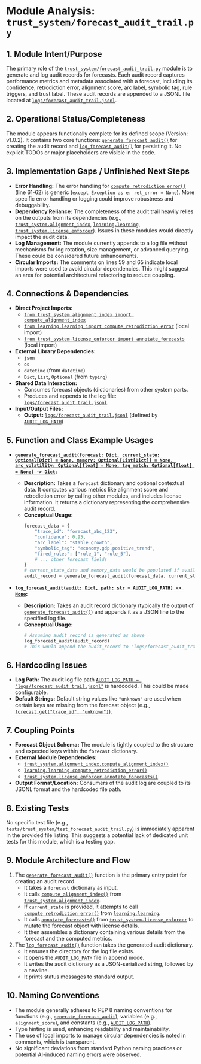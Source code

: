 # Module Analysis: `trust_system/forecast_audit_trail.py`

## 1. Module Intent/Purpose

The primary role of the [`trust_system/forecast_audit_trail.py`](../../trust_system/forecast_audit_trail.py) module is to generate and log audit records for forecasts. Each audit record captures performance metrics and metadata associated with a forecast, including its confidence, retrodiction error, alignment score, arc label, symbolic tag, rule triggers, and trust label. These audit records are appended to a JSONL file located at [`logs/forecast_audit_trail.jsonl`](../../logs/forecast_audit_trail.jsonl).

## 2. Operational Status/Completeness

The module appears functionally complete for its defined scope (Version: v1.0.2). It contains two core functions: [`generate_forecast_audit()`](../../trust_system/forecast_audit_trail.py:28) for creating the audit record and [`log_forecast_audit()`](../../trust_system/forecast_audit_trail.py:84) for persisting it. No explicit TODOs or major placeholders are visible in the code.

## 3. Implementation Gaps / Unfinished Next Steps

*   **Error Handling:** The error handling for [`compute_retrodiction_error()`](../../trust_system/forecast_audit_trail.py:60) (line 61-62) is generic (`except Exception as e: ret_error = None`). More specific error handling or logging could improve robustness and debuggability.
*   **Dependency Reliance:** The completeness of the audit trail heavily relies on the outputs from its dependencies (e.g., [`trust_system.alignment_index`](../../trust_system/alignment_index.py), [`learning.learning`](../../learning/learning.py), [`trust_system.license_enforcer`](../../trust_system/license_enforcer.py)). Issues in these modules would directly impact the audit data.
*   **Log Management:** The module currently appends to a log file without mechanisms for log rotation, size management, or advanced querying. These could be considered future enhancements.
*   **Circular Imports:** The comments on lines 59 and 65 indicate local imports were used to avoid circular dependencies. This might suggest an area for potential architectural refactoring to reduce coupling.

## 4. Connections & Dependencies

*   **Direct Project Imports:**
    *   [`from trust_system.alignment_index import compute_alignment_index`](../../trust_system/forecast_audit_trail.py:23)
    *   [`from learning.learning import compute_retrodiction_error`](../../trust_system/forecast_audit_trail.py:59) (local import)
    *   [`from trust_system.license_enforcer import annotate_forecasts`](../../trust_system/forecast_audit_trail.py:65) (local import)
*   **External Library Dependencies:**
    *   `json`
    *   `os`
    *   `datetime` (from `datetime`)
    *   `Dict`, `List`, `Optional` (from `typing`)
*   **Shared Data Interaction:**
    *   Consumes forecast objects (dictionaries) from other system parts.
    *   Produces and appends to the log file: [`logs/forecast_audit_trail.jsonl`](../../logs/forecast_audit_trail.jsonl).
*   **Input/Output Files:**
    *   **Output:** [`logs/forecast_audit_trail.jsonl`](../../logs/forecast_audit_trail.jsonl) (defined by [`AUDIT_LOG_PATH`](../../trust_system/forecast_audit_trail.py:25))

## 5. Function and Class Example Usages

*   **[`generate_forecast_audit(forecast: Dict, current_state: Optional[Dict] = None, memory: Optional[List[Dict]] = None, arc_volatility: Optional[float] = None, tag_match: Optional[float] = None) -> Dict`](../../trust_system/forecast_audit_trail.py:28):**
    *   **Description:** Takes a `forecast` dictionary and optional contextual data. It computes various metrics like alignment score and retrodiction error by calling other modules, and includes license information. It returns a dictionary representing the comprehensive audit record.
    *   **Conceptual Usage:**
        ```python
        forecast_data = {
            "trace_id": "forecast_abc_123",
            "confidence": 0.95,
            "arc_label": "stable_growth",
            "symbolic_tag": "economy.gdp.positive_trend",
            "fired_rules": ["rule_1", "rule_5"],
            # ... other forecast fields
        }
        # current_state_data and memory_data would be populated if available
        audit_record = generate_forecast_audit(forecast_data, current_state=current_state_data)
        ```

*   **[`log_forecast_audit(audit: Dict, path: str = AUDIT_LOG_PATH) -> None`](../../trust_system/forecast_audit_trail.py:84):**
    *   **Description:** Takes an audit record dictionary (typically the output of [`generate_forecast_audit()`](../../trust_system/forecast_audit_trail.py:28)) and appends it as a JSON line to the specified log file.
    *   **Conceptual Usage:**
        ```python
        # Assuming audit_record is generated as above
        log_forecast_audit(audit_record)
        # This would append the audit_record to "logs/forecast_audit_trail.jsonl"
        ```

## 6. Hardcoding Issues

*   **Log Path:** The audit log file path [`AUDIT_LOG_PATH = "logs/forecast_audit_trail.jsonl"`](../../trust_system/forecast_audit_trail.py:25) is hardcoded. This could be made configurable.
*   **Default Strings:** Default string values like `"unknown"` are used when certain keys are missing from the forecast object (e.g., [`forecast.get("trace_id", "unknown")`](../../trust_system/forecast_audit_trail.py:69)).

## 7. Coupling Points

*   **Forecast Object Schema:** The module is tightly coupled to the structure and expected keys within the `forecast` dictionary.
*   **External Module Dependencies:**
    *   [`trust_system.alignment_index.compute_alignment_index()`](../../trust_system/alignment_index.py)
    *   [`learning.learning.compute_retrodiction_error()`](../../learning/learning.py)
    *   [`trust_system.license_enforcer.annotate_forecasts()`](../../trust_system/license_enforcer.py)
*   **Output Format/Location:** Consumers of the audit log are coupled to its JSONL format and the hardcoded file path.

## 8. Existing Tests

No specific test file (e.g., `tests/trust_system/test_forecast_audit_trail.py`) is immediately apparent in the provided file listing. This suggests a potential lack of dedicated unit tests for this module, which is a testing gap.

## 9. Module Architecture and Flow

1.  The [`generate_forecast_audit()`](../../trust_system/forecast_audit_trail.py:28) function is the primary entry point for creating an audit record.
    *   It takes a `forecast` dictionary as input.
    *   It calls [`compute_alignment_index()`](../../trust_system/alignment_index.py:23) from [`trust_system.alignment_index`](../../trust_system/alignment_index.py).
    *   If `current_state` is provided, it attempts to call [`compute_retrodiction_error()`](../../learning/learning.py) from [`learning.learning`](../../learning/learning.py).
    *   It calls [`annotate_forecasts()`](../../trust_system/license_enforcer.py) from [`trust_system.license_enforcer`](../../trust_system/license_enforcer.py) to mutate the forecast object with license details.
    *   It then assembles a dictionary containing various details from the forecast and the computed metrics.
2.  The [`log_forecast_audit()`](../../trust_system/forecast_audit_trail.py:84) function takes the generated audit dictionary.
    *   It ensures the directory for the log file exists.
    *   It opens the [`AUDIT_LOG_PATH`](../../trust_system/forecast_audit_trail.py:25) file in append mode.
    *   It writes the audit dictionary as a JSON-serialized string, followed by a newline.
    *   It prints status messages to standard output.

## 10. Naming Conventions

*   The module generally adheres to PEP 8 naming conventions for functions (e.g., [`generate_forecast_audit`](../../trust_system/forecast_audit_trail.py:28)), variables (e.g., `alignment_score`), and constants (e.g., [`AUDIT_LOG_PATH`](../../trust_system/forecast_audit_trail.py:25)).
*   Type hinting is used, enhancing readability and maintainability.
*   The use of local imports to manage circular dependencies is noted in comments, which is transparent.
*   No significant deviations from standard Python naming practices or potential AI-induced naming errors were observed.